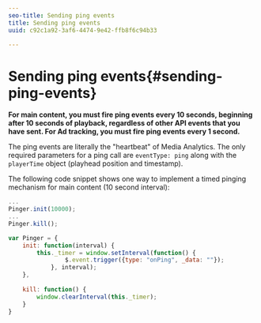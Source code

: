 ```yaml
---
seo-title: Sending ping events
title: Sending ping events
uuid: c92c1a92-3af6-4474-9e42-ffb8f6c94b33

---
```


# Sending ping events{#sending-ping-events}

**For main content, you must fire ping events every 10 seconds, beginning after 10 seconds of playback, regardless of other API events that you have sent. For Ad tracking, you must fire ping events every 1 second.** 

The ping events are literally the "heartbeat" of Media Analytics. The only required parameters for a ping call are `eventType: ping` along with the `playerTime` object (playhead position and timestamp). 

The following code snippet shows one way to implement a timed pinging mechanism for main content (10 second interval): 

```js
... 
Pinger.init(10000); 
... 
Pinger.kill();

var Pinger = { 
    init: function(interval) { 
        this._timer = window.setInterval(function() { 
                $.event.trigger({type: "onPing", _data: ""}); 
            }, interval); 
    }, 
     
    kill: function() { 
        window.clearInterval(this._timer); 
    } 
}
```

